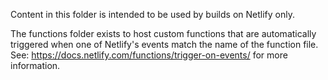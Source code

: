 Content in this folder is intended to be used by builds on Netlify only.

The functions folder exists to host custom functions that are automatically triggered when one of Netlify's
events match the name of the function file. See: https://docs.netlify.com/functions/trigger-on-events/ for 
more information.

